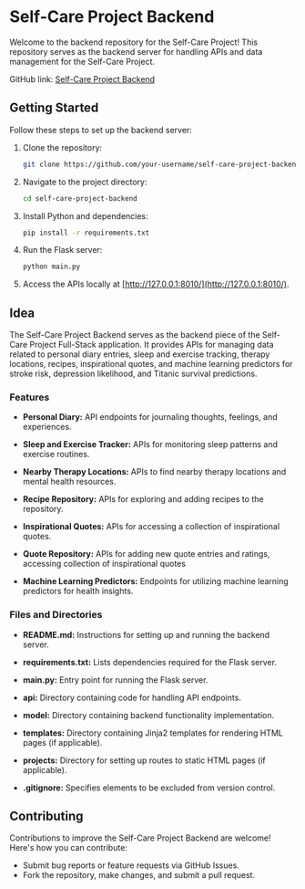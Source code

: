 # Self-Care Project Backend

Welcome to the backend repository for the Self-Care Project! This repository serves as the backend server for handling APIs and data management for the Self-Care Project.

GitHub link: [Self-Care Project Backend](https://github.com/your-username/self-care-project-backend)

## Getting Started

Follow these steps to set up the backend server:

1. Clone the repository:

    ```bash
    git clone https://github.com/your-username/self-care-project-backend.git
    ```

2. Navigate to the project directory:

    ```bash
    cd self-care-project-backend
    ```

3. Install Python and dependencies:

    ```bash
    pip install -r requirements.txt
    ```

4. Run the Flask server:

    ```bash
    python main.py
    ```

5. Access the APIs locally at [http://127.0.0.1:8010/](http://127.0.0.1:8010/).

## Idea

The Self-Care Project Backend serves as the backend piece of the Self-Care Project Full-Stack application. It provides APIs for managing data related to personal diary entries, sleep and exercise tracking, therapy locations, recipes, inspirational quotes, and machine learning predictors for stroke risk, depression likelihood, and Titanic survival predictions.

### Features

- **Personal Diary:** API endpoints for journaling thoughts, feelings, and experiences.
  
- **Sleep and Exercise Tracker:** APIs for monitoring sleep patterns and exercise routines.

- **Nearby Therapy Locations:** APIs to find nearby therapy locations and mental health resources.

- **Recipe Repository:** APIs for exploring and adding recipes to the repository.

- **Inspirational Quotes:** APIs for accessing a collection of inspirational quotes.

- **Quote Repository:** APIs for adding new quote entries and ratings, accessing collection of inspirational quotes

- **Machine Learning Predictors:** Endpoints for utilizing machine learning predictors for health insights.

### Files and Directories

- **README.md:** Instructions for setting up and running the backend server.
  
- **requirements.txt:** Lists dependencies required for the Flask server.

- **main.py:** Entry point for running the Flask server.

- **api:** Directory containing code for handling API endpoints.

- **model:** Directory containing backend functionality implementation.

- **templates:** Directory containing Jinja2 templates for rendering HTML pages (if applicable).

- **projects:** Directory for setting up routes to static HTML pages (if applicable).

- **.gitignore:** Specifies elements to be excluded from version control.

## Contributing

Contributions to improve the Self-Care Project Backend are welcome! Here's how you can contribute:

- Submit bug reports or feature requests via GitHub Issues.
- Fork the repository, make changes, and submit a pull request.

